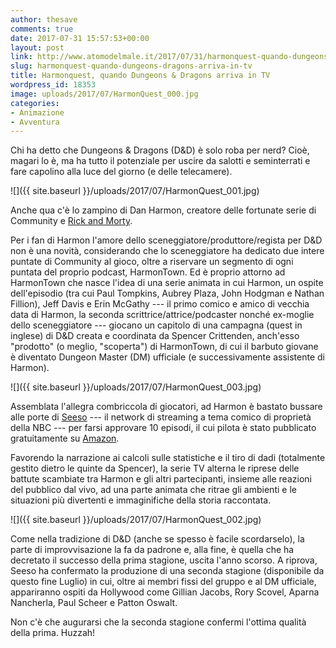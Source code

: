 ```yaml
---
author: thesave
comments: true
date: 2017-07-31 15:57:53+00:00
layout: post
link: http://www.atomodelmale.it/2017/07/31/harmonquest-quando-dungeons-dragons-arriva-in-tv/
slug: harmonquest-quando-dungeons-dragons-arriva-in-tv
title: Harmonquest, quando Dungeons & Dragons arriva in TV
wordpress_id: 18353
image: uploads/2017/07/HarmonQuest_000.jpg
categories:
- Animazione
- Avventura
---
```


Chi ha detto che Dungeons & Dragons (D&D) è solo roba per nerd? Cioè, magari lo è, ma ha tutto il potenziale per uscire da salotti e seminterrati e fare capolino alla luce del giorno (e delle telecamere).

![]({{ site.baseurl }}/uploads/2017/07/HarmonQuest_001.jpg)

Anche qua c'è lo zampino di Dan Harmon, creatore delle fortunate serie di Community e [Rick and Morty](/2017/07/31/rick-and-morty/).

Per i fan di Harmon l'amore dello sceneggiatore/produttore/regista per D&D non è una novità, considerando che lo sceneggiatore ha dedicato due intere puntate di Community al gioco, oltre a riservare un segmento di ogni puntata del proprio podcast, HarmonTown. Ed è proprio attorno ad HarmonTown che nasce l'idea di una serie animata in cui Harmon, un ospite dell'episodio (tra cui Paul Tompkins, Aubrey Plaza, John Hodgman e Nathan Fillion), Jeff Davis e Erin McGathy --- il primo comico e amico di vecchia data di Harmon, la seconda scrittrice/attrice/podcaster nonché ex-moglie dello sceneggiatore --- giocano un capitolo di una campagna (quest in inglese) di D&D creata e coordinata da Spencer Crittenden, anch'esso "prodotto" (o meglio, "scoperta") di HarmonTown, di cui il barbuto giovane è diventato Dungeon Master (DM) ufficiale (e successivamente assistente di Harmon).

![]({{ site.baseurl }}/uploads/2017/07/HarmonQuest_003.jpg)

Assemblata l'allegra combriccola di giocatori, ad Harmon è bastato bussare alle porte di [Seeso](https://www.seeso.com/view/series/harmonquest) --- il network di streaming a tema comico di proprietà della NBC --- per farsi approvare 10 episodi, il cui pilota è stato pubblicato gratuitamente su [Amazon](https://www.amazon.com/The-Quest-Begins/dp/B01I2BCY2K/).

Favorendo la narrazione ai calcoli sulle statistiche e il tiro di dadi (totalmente gestito dietro le quinte da Spencer), la serie TV alterna le riprese delle battute scambiate tra Harmon e gli altri partecipanti, insieme alle reazioni del pubblico dal vivo, ad una parte animata che ritrae gli ambienti e le situazioni più divertenti e immaginifiche della storia raccontata.

![]({{ site.baseurl }}/uploads/2017/07/HarmonQuest_002.jpg)

Come nella tradizione di D&D (anche se spesso è facile scordarselo), la parte di improvvisazione la fa da padrone e, alla fine, è quella che ha decretato il successo della prima stagione, uscita l'anno scorso. A riprova, Seeso ha confermato la produzione di una seconda stagione (disponibile da questo fine Luglio) in cui, oltre ai membri fissi del gruppo e al DM ufficiale, appariranno ospiti da Hollywood come Gillian Jacobs, Rory Scovel, Aparna Nancherla, Paul Scheer e Patton Oswalt.

Non c'è che augurarsi che la seconda stagione confermi l'ottima qualità della prima. Huzzah!
